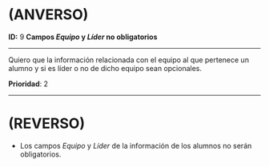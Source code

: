 # (ANVERSO)
**ID:** 9 **Campos *Equipo* y *Líder* no obligatorios**

---
Quiero que la información relacionada con el equipo al que pertenece un alumno y si es líder o no de dicho equipo sean opcionales.

**Prioridad**: 2

---
# (REVERSO)
* Los campos *Equipo* y *Líder* de la información de los alumnos no serán obligatorios.
